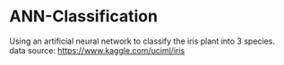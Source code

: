 # ANN-Classification
Using an artificial neural network to classify the iris plant into 3 species. 
<br>data source: https://www.kaggle.com/uciml/iris
